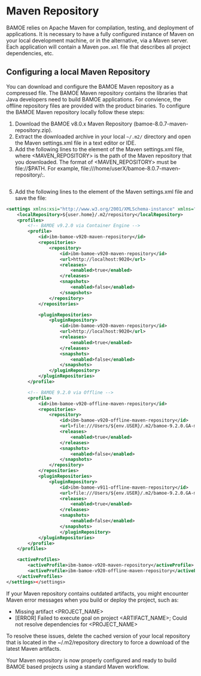 # Maven Repository
BAMOE relies on Apache Maven for compilation, testing, and deployment of applications.  It is necessary to have a fully configured instance of Maven on your local development machine, or in the alternative, via a Maven server.  Each application will contain a Maven `pom.xml` file that describes all project dependencies, etc.

## Configuring a local Maven Repository 
You can download and configure the BAMOE Maven repository as a compressed file. The BAMOE Maven repository contains the libraries that Java developers need to build BAMOE applications.  For convience, the offline repository files are provided with the product binaries.  To configure the BAMOE Maven repository locally follow these steps:

1.  Download the BAMOE v8.0.x Maven Repository (bamoe-8.0.7-maven-repository.zip).
2.  Extract the downloaded archive in your local `~/.m2/` directory and open the Maven settings.xml file in a text editor or IDE.
4.  Add the following lines to the <profiles> element of the Maven settings.xml file, where <MAVEN_REPOSITORY> is the path of the Maven repository that you downloaded. The format of <MAVEN_REPOSITORY> must be file://$PATH. For example, file:///home/userX/bamoe-8.0.7-maven-repository/:.

```xml
```

5.  Add the following lines to the <activeProfiles> element of the Maven settings.xml file and save the file:

```xml
<settings xmlns:xsi="http://www.w3.org/2001/XMLSchema-instance" xmlns="http://maven.apache.org/SETTINGS/1.0.0" xsi:schemaLocation="http://maven.apache.org/SETTINGS/1.0.0 http://maven.apache.org/xsd/settings-1.0.0.xsd">
    <localRepository>${user.home}/.m2/repository</localRepository>
    <profiles>
        <!-- BAMOE v9.2.0 via Container Engine -->
        <profile>
            <id>ibm-bamoe-v920-maven-repository</id>
            <repositories>
                <repository>
                    <id>ibm-bamoe-v920-maven-repository</id>
                    <url>http://localhost:9020</url>
                    <releases>
                        <enabled>true</enabled>
                    </releases>
                    <snapshots>
                        <enabled>false</enabled>
                    </snapshots>
                </repository>
            </repositories>

            <pluginRepositories>
                <pluginRepository>
                    <id>ibm-bamoe-v920-maven-repository</id>
                    <url>http://localhost:9020</url>
                    <releases>
                        <enabled>true</enabled>
                    </releases>
                    <snapshots>
                        <enabled>false</enabled>
                    </snapshots>
                </pluginRepository>
            </pluginRepositories>
        </profile>

        <!-- BAMOE 9.2.0 via Offline -->
        <profile>
            <id>ibm-bamoe-v920-offline-maven-repository</id>
            <repositories>
                <repository>
                    <id>ibm-bamoe-v920-offline-maven-repository</id>
                    <url>file:///Users/${env.USER}/.m2/bamoe-9.2.0.GA-maven-repository</url>
                    <releases>
                        <enabled>true</enabled>
                    </releases>
                    <snapshots>
                        <enabled>false</enabled>
                    </snapshots>
                </repository>
            </repositories>
            <pluginRepositories>
                <pluginRepository>
                    <id>ibm-bamoe-v911-offline-maven-repository</id>
                    <url>file:///Users/${env.USER}/.m2/bamoe-9.2.0.GA-maven-repository</url>
                    <releases>
                        <enabled>true</enabled>
                    </releases>
                    <snapshots>
                        <enabled>false</enabled>
                    </snapshots>
                    </pluginRepository>
            </pluginRepositories>
        </profile>
    </profiles>

    <activeProfiles>
        <activeProfile>ibm-bamoe-v920-maven-repository</activeProfile>
        <activeProfile>ibm-bamoe-v920-offline-maven-repository</activeProfile>
    </activeProfiles>
</settings></settings>
```

If your Maven repository contains outdated artifacts, you might encounter Maven error messages when you build or deploy the project, such as:

-  Missing artifact <PROJECT_NAME>
- [ERROR] Failed to execute goal on project <ARTIFACT_NAME>; Could not resolve dependencies for <PROJECT_NAME>

To resolve these issues, delete the cached version of your local repository that is located in the ~/.m2/repository directory to force a download of the latest Maven artifacts.

Your Maven repository is now properly configured and ready to build BAMOE based projects using a standard Maven workflow.



